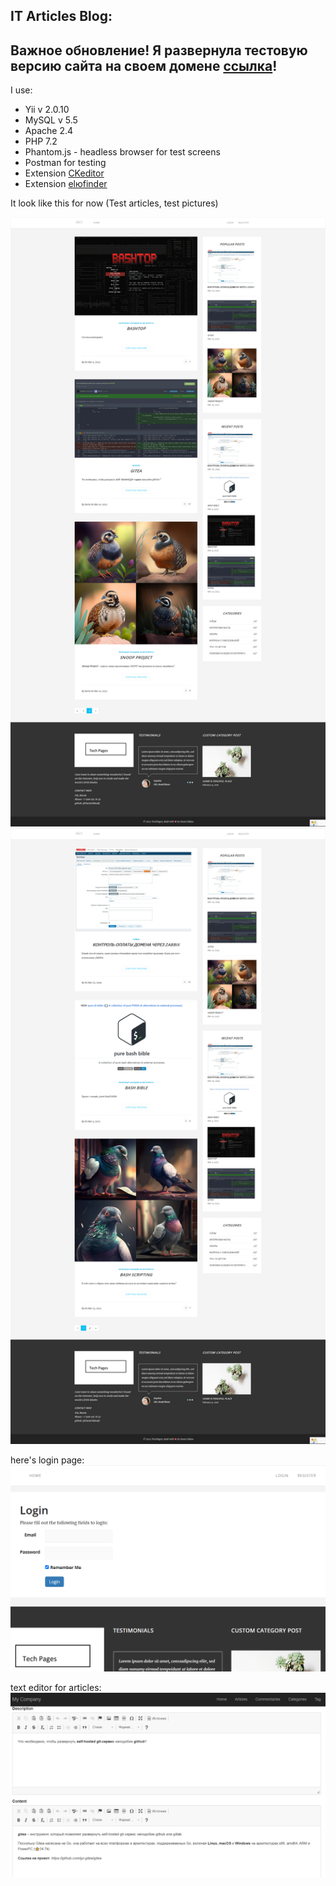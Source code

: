 IT Articles Blog:
--------------------
Важное обновление!
Я развернула тестовую версию сайта на своем домене [ссылка](https://just-for-fun-myapps.ru/tech.pages.loc/web/)!
---------------------
I use:
* Yii v 2.0.10
* MySQL v 5.5
* Apache 2.4
* PHP 7.2
* Phantom.js - headless browser for test screens
* Postman for testing
* Extension [CKeditor](https://github.com/MihailDev/yii2-ckeditor) 
* Extension [elюfinder](https://github.com/MihailDev/yii2-elfinder)

It look like this for now (Test articles, test pictures)

![screen22.png](phantom.js%2Fscreen22.png)
![img.png](img.png)

here's login page:
![img_1.png](img_1.png)

text editor for articles:
![img_2.png](img_2.png)

